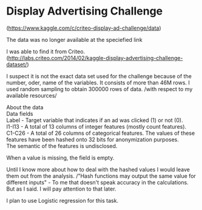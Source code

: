 # Display Advertising Challenge
(https://www.kaggle.com/c/criteo-display-ad-challenge/data)  

The data was no longer available at the speciefied link  

I was able to find it from Criteo.  
(http://labs.criteo.com/2014/02/kaggle-display-advertising-challenge-dataset/)  

I suspect it is not the exact data set used for the challenge because of the number, oder, name of the variables. It consists of more than 46M rows. I used random sampling to obtain 300000 rows of data. /with respect to my available resources/  

About the data  
Data fields  
Label - Target variable that indicates if an ad was clicked (1) or not (0).  
I1-I13 - A total of 13 columns of integer features (mostly count features).  
C1-C26 - A total of 26 columns of categorical features. The values of these features have been hashed onto 32 bits for anonymization purposes.   
The semantic of the features is undisclosed.  
 
When a value is missing, the field is empty.  

Until I know more about how to deal with the hashed values I would leave them out from the analysis. /"Hash functions may output the same value for different inputs" - To me that doesn't speak accuracy in the calculations. But as I said. I will pay attention to that later.    

I plan to use Logistic regression for this task.  
